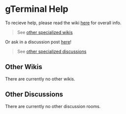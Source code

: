 # gTerminal Help

To recieve help, please read the wiki [here](https://github.com/gTerminal-project/.github/wiki) for overall info.
> See [other specialized wikis](#other-wikis)

Or ask in a discussion post [here](https://github.com/gTerminal-project/.github/discussions)!
> See [other specialized discussions](#other-discussions)

## Other Wikis

There are currently no other wikis.

## Other Discussions

There are currently no other discussion rooms.
